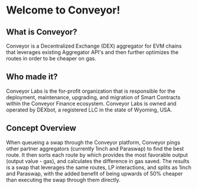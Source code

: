# Welcome to Conveyor!

## What is Conveyor?

Conveyor is a Decentralized Exchange (DEX) aggregator for EVM chains that leverages existing Aggregator API's and then further optimizes the routes in order to be cheaper on gas.

## Who made it?

Conveyor Labs is the for-profit organization that is responsible for the deployment, maintenance, upgrading, and migration of Smart Contracts within the Conveyor Finance ecosystem. Conveyor Labs is owned and operated by DEXbot, a registered LLC in the state of Wyoming, USA.

## Concept Overview

When queueing a swap through the Conveyor platform, Conveyor pings other partner aggregators (currently 1inch and Paraswap) to find the best route. It then sorts each route by which provides the most favorable output (output value - gas), and calculates the difference in gas saved. The results is a swap that leverages the same routes, LP interactions, and splits as 1inch and Paraswap, with the added benefit of being upwards of 50% cheaper than executing the swap through them directly.
